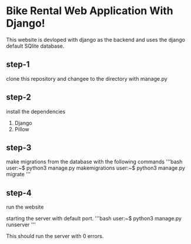 # Bike Rental Web Application With Django!

This website is devloped with django as the backend and uses the django default SQlite database.

## step-1

clone this repository and changee to the directory with manage.py

## step-2

install the dependencies
1. Django
2. Pillow

## step-3

make migrations from the database with the following commands
'''bash
user:~$ python3 manage.py makemigrations
user:~$ python3 manage.py migrate
'''

## step-4

run the website

starting the server with default port.
'''bash
user:~$ python3 manage.py runserver
'''

This should run the server with 0 errors.
